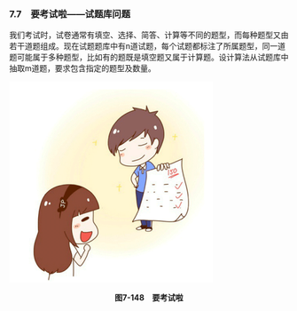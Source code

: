 ### 7.7　要考试啦——试题库问题

我们考试时，试卷通常有填空、选择、简答、计算等不同的题型，而每种题型又由若干道题组成。现在试题题库中有n道试题，每个试题都标注了所属题型，同一道题可能属于多种题型，比如有的题既是填空题又属于计算题。设计算法从试题库中抽取m道题，要求包含指定的题型及数量。

![966.png](../images/966.png)
<center class="my_markdown"><b class="my_markdown">图7-148　要考试啦</b></center>

